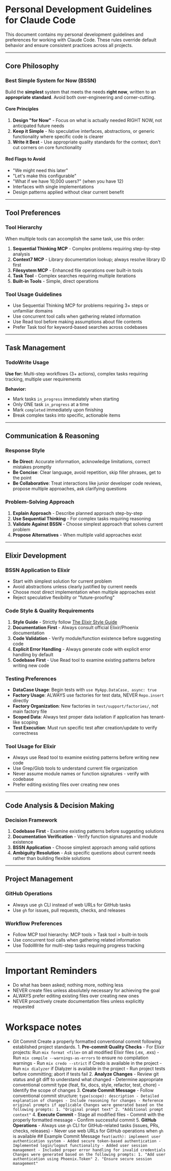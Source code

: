 # Personal Development Guidelines for Claude Code

This document contains my personal development guidelines and preferences for working with Claude Code. These rules override default behavior and ensure consistent practices across all projects.

---

## Core Philosophy

### Best Simple System for Now (BSSN)

Build the **simplest** system that meets the needs **right now**, written to an **appropriate standard**. Avoid both over-engineering and corner-cutting.

#### Core Principles

1. **Design "for Now"** - Focus on what is actually needed RIGHT NOW, not anticipated future needs
2. **Keep it Simple** - No speculative interfaces, abstractions, or generic functionality where specific code is clearer
3. **Write it Best** - Use appropriate quality standards for the context; don't cut corners on core functionality

#### Red Flags to Avoid
- "We might need this later"
- "Let's make this configurable" 
- "What if we have 10,000 users?" (when you have 12)
- Interfaces with single implementations
- Design patterns applied without clear current benefit

---

## Tool Preferences

### Tool Hierarchy
When multiple tools can accomplish the same task, use this order:

1. **Sequential Thinking MCP** - Complex problems requiring step-by-step analysis
2. **Context7 MCP** - Library documentation lookup; always resolve library ID first
3. **Filesystem MCP** - Enhanced file operations over built-in tools
4. **Task Tool** - Complex searches requiring multiple iterations
5. **Built-in Tools** - Simple, direct operations

### Tool Usage Guidelines
- Use Sequential Thinking MCP for problems requiring 3+ steps or unfamiliar domains  
- Use concurrent tool calls when gathering related information
- Use Read tool before making assumptions about file contents
- Prefer Task tool for keyword-based searches across codebases

---

## Task Management

### TodoWrite Usage
**Use for:** Multi-step workflows (3+ actions), complex tasks requiring tracking, multiple user requirements

**Behavior:**
- Mark tasks `in_progress` immediately when starting
- Only ONE task `in_progress` at a time
- Mark `completed` immediately upon finishing
- Break complex tasks into specific, actionable items

---

## Communication & Reasoning

### Response Style
- **Be Direct**: Accurate information, acknowledge limitations, correct mistakes promptly
- **Be Concise**: Clear language, avoid repetition, skip filler phrases, get to the point
- **Be Collaborative**: Treat interactions like junior developer code reviews, propose multiple approaches, ask clarifying questions

### Problem-Solving Approach
1. **Explain Approach** - Describe planned approach step-by-step
2. **Use Sequential Thinking** - For complex tasks requiring reasoning
3. **Validate Against BSSN** - Choose simplest approach that solves current problem
4. **Propose Alternatives** - When multiple valid approaches exist

---

## Elixir Development

### BSSN Application to Elixir
- Start with simplest solution for current problem
- Avoid abstractions unless clearly justified by current needs
- Choose most direct implementation when multiple approaches exist
- Reject speculative flexibility or "future-proofing"

### Code Style & Quality Requirements
1. **Style Guide** - Strictly follow [The Elixir Style Guide](https://github.com/christopheradams/elixir_style_guide/blob/master/README.md)
2. **Documentation First** - Always consult official Elixir/Phoenix documentation
3. **Code Validation** - Verify module/function existence before suggesting code
4. **Explicit Error Handling** - Always generate code with explicit error handling by default
5. **Codebase First** - Use Read tool to examine existing patterns before writing new code

### Testing Preferences
- **DataCase Usage**: Begin tests with `use MyApp.DataCase, async: true`
- **Factory Usage**: ALWAYS use factories for test data, NEVER `Repo.insert` directly
- **Factory Organization**: New factories in `test/support/factories/`, not main factory file
- **Scoped Data**: Always test proper data isolation if application has tenant-like scoping
- **Test Execution**: Must run specific test after creation/update to verify correctness

### Tool Usage for Elixir
- Always use Read tool to examine existing patterns before writing new code
- Use Grep/Glob tools to understand current file organization  
- Never assume module names or function signatures - verify with codebase
- Prefer editing existing files over creating new ones

---

## Code Analysis & Decision Making

### Decision Framework
1. **Codebase First** - Examine existing patterns before suggesting solutions
2. **Documentation Verification** - Verify function signatures and module existence
3. **BSSN Application** - Choose simplest approach among valid options
4. **Ambiguity Resolution** - Ask specific questions about current needs rather than building flexible solutions

---

## Project Management

### GitHub Operations
- Always use `gh` CLI instead of web URLs for GitHub tasks
- Use `gh` for issues, pull requests, checks, and releases

### Workflow Preferences  
- Follow MCP tool hierarchy: MCP tools > Task tool > built-in tools
- Use concurrent tool calls when gathering related information
- Use TodoWrite for multi-step tasks requiring progress tracking

---

# Important Reminders
- Do what has been asked; nothing more, nothing less
- NEVER create files unless absolutely necessary for achieving the goal
- ALWAYS prefer editing existing files over creating new ones
- NEVER proactively create documentation files unless explicitly requested

# Workspace notes

- Git Commit Create a properly formatted conventional commit following established project standards. 1. **Pre-commit Quality Checks** - For Elixir projects: Run `mix format <file>` on all modified Elixir files (.ex, .exs) - Run `mix compile --warnings-as-errors` to ensure no compilation warnings - Run `mix credo --strict` if Credo is available in the project - Run `mix dialyzer` if Dialyzer is available in the project - Run project tests before committing; abort if tests fail 2. **Analyze Changes** - Review git status and git diff to understand what changed - Determine appropriate conventional commit type (feat, fix, docs, style, refactor, test, chore) - Identify the scope of changes 3. **Create Commit Message** - Follow conventional commit structure: ``` type(scope): description - Detailed explanation of changes - Include reasoning for changes - Reference original prompts if applicable Changes were generated based on the following prompts: 1. "Original prompt text" 2. "Additional prompt context" ``` 4. **Execute Commit** - Stage all modified files - Commit with the properly formatted message - Confirm successful commit 5. **GitHub Operations** - Always use `gh` CLI for GitHub-related tasks (issues, PRs, checks, releases) - Never use web URLs for GitHub operations when `gh` is available ## Example Commit Message ``` feat(auth): implement user authentication system - Added secure token-based authentication - Implemented login/logout functionality - Added user session management - Included proper error handling for invalid credentials Changes were generated based on the following prompts: 1. "Add user authentication using Phoenix.Token" 2. "Ensure secure session management" ```
